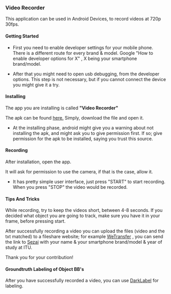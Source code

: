 ### Video Recorder

This application can be used in Android Devices, to record videos at 720p 30fps.

#### Getting Started

- First you need to enable developer settings for your mobile phone. There is a different route for every brand & model. Google "How to enable developer options for X" , X being your smartphone brand/model.

- After that you might need to open usb debugging, from the developer options. This step is not necessary, but if you cannot connect the device you might give it a try.

#### Installing

The app you are installing is called **"Video Recorder"**

The apk can be found [here.](https://github.com/msprITU/MobileTracking/blob/master/MSPR-mobile/datacq/VideoRecorder.apk) Simply, download the file and open it.

- At the installing phase, android might give you a warning about not installing the apk, and might ask you to give permission first. If so; give permission for the apk to be installed, saying you trust this source.

#### Recording

After installation, open the app.

It will ask for permission to use the camera, if that is the case, allow it.

- It has pretty simple user interface, just press "START" to start recording. When you press "STOP" the video would be recorded.

#### Tips And Tricks

While recording, try to keep the videos short, between 4-8 seconds. If you decided what object you are going to track, make sure you have it in your frame, before pressing start. 

After successfully recording a video you can upload the files (video and the txt matched) to a fileshare website; for example [WeTransfer](https://wetransfer.com/) , you can send the link to [Sezai](mailto:sezaiburakkantarci@gmail.com) with your name & your smartphone brand/model & year of study at ITU.

Thank you for your contribution!

#### Groundtruth Labeling of Object BB's

After you have successfully recorded a video, you can use [DarkLabel](https://darkpgmr.tistory.com/16) for labeling.

